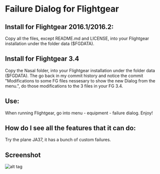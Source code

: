 # Failure Dialog for Flightgear

## Install for Flightgear 2016.1/2016.2:

Copy all the files, except README.md and LICENSE, into your Flightgear installation under the folder data ($FGDATA).

## Install for Flightgear 3.4

Copy the Nasal folder, into your Flightgear installation under the folder data ($FGDATA).
The go back in my commit history and notice the commit "Modifications to some FG files nessesary to show the new Dialog from the menu.", do those modifications to the 3 files in your FG 3.4.

## Use:

When running Flightgear, go into menu - equipment - failure dialog.
Enjoy!

## How do I see all the features that it can do:

Try the plane JA37, it has a bunch of custom failures.

## Screenshot

![alt tag](http://s4.postimg.org/5tee5eagd/Failure_Mgr03.png)